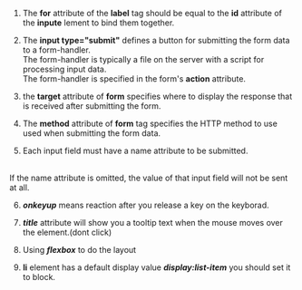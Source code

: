 1. The **for** attribute of the **label** tag should be equal to the **id** attribute of the **inpute** lement to bind them together.
2. The **input type="submit"** defines a button for submitting the form data to a form-handler.<br>
The form-handler is typically a file on the server with a script for processing input data.<br>
The form-handler is specified in the form's **action** attribute.

3. the **target** attribute of 
**form** specifies where to display the response that is received after submitting the form.

4. The **method** attribute of **form** tag specifies the HTTP method to use used when submitting the form data.

5. Each input field must have a name attribute to be submitted.
<br>
If the name attribute is omitted, the value of that input field will not be sent at all.

6. ***onkeyup*** means reaction after you release a key on the keyborad. 
7. ***title*** attribute will show you a tooltip text when the mouse moves over the element.(dont click)

8. Using ***flexbox*** to do the layout
9. **li** element has a default display value ***display:list-item*** you should set it to block.